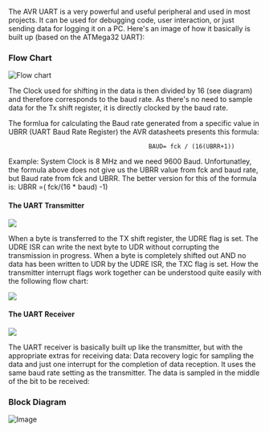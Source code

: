 The AVR UART is a very powerful and useful peripheral and used in most projects. It can be used for debugging code, user interaction, or just sending data for logging it on a PC. Here's an image of how it basically is built up (based on the ATMega32 UART):

### Flow Chart 

![Flow chart](https://lh3.googleusercontent.com/proxy/OlnRXVORJJqaHgYtP0K7r8Akbx5J-ATCQ6I_wUgWn74PuykDLPmiSOiOY3lsYmCJYAWbTHWI1RbJp8q_DnzkZ9pfxT10YcSYKMUAnLBNhXygRQ)

The Clock used for shifting in the data is then divided by 16 (see diagram) and therefore corresponds to the baud rate. As there's no need to sample data for the Tx shift register, it is directly clocked by the baud rate.

The formlua for calculating the Baud rate generated from a specific value in UBRR (UART Baud Rate Register) the AVR datasheets presents this formula:

                                           BAUD= fck / (16(UBRR+1))

Example: System Clock is 8 MHz and we need 9600 Baud. Unfortunatley, the formula above does not give us the UBRR value from fck and baud rate, but Baud rate from fck and UBRR. The better version for this of the formula is:
                                              UBRR =(	fck/(16 * baud)  -1)

#### The UART Transmitter

![](http://www.avrbeginners.net/architecture/img/uart_tx.gif)

When a byte is transferred to the TX shift register, the UDRE flag is set. The UDRE ISR can write the next byte to UDR without corrupting the transmission in progress.
When a byte is completely shifted out AND no data has been written to UDR by the UDRE ISR, the TXC flag is set.
How the transmitter interrupt flags work together can be understood quite easily with the following flow chart:

![](http://www.avrbeginners.net/architecture/img/uart_txint.gif)

#### The UART Receiver

![](http://www.avrbeginners.net/architecture/img/uart_rx.gif)

The UART receiver is basically built up like the transmitter, but with the appropriate extras for receiving data: Data recovery logic for sampling the data and just one interrupt for the completion of data reception. It uses the same baud rate setting as the transmitter. The data is sampled in the middle of the bit to be received:

### Block Diagram

![Image](https://1.bp.blogspot.com/-tD9KEjx6MRU/WaugrgpHpCI/AAAAAAAAAuY/NdZNcdI2RlArvpBodq6v9IfaMOGXS6oXACKgBGAs/w1200-h630-p-k-no-nu/uart_comm_system.png)
